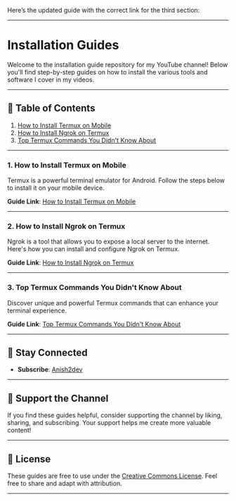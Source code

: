 Here’s the updated guide with the correct link for the third section:

---

# Installation Guides

Welcome to the installation guide repository for my YouTube channel! Below you'll find step-by-step guides on how to install the various tools and software I cover in my videos.

---

## 📄 Table of Contents

1. [How to Install Termux on Mobile](#how-to-install-termux-on-mobile)
2. [How to Install Ngrok on Termux](#how-to-install-ngrok-on-termux)
3. [Top Termux Commands You Didn't Know About](#top-termux-commands-you-didnt-know-about)

---

### 1. How to Install Termux on Mobile

Termux is a powerful terminal emulator for Android. Follow the steps below to install it on your mobile device.

**Guide Link**: [How to Install Termux on Mobile](./shorts/Code_On_Your_Phone.md)

---

### 2. How to Install Ngrok on Termux

Ngrok is a tool that allows you to expose a local server to the internet. Here's how you can install and configure Ngrok on Termux.

**Guide Link**: [How to Install Ngrok on Termux](shorts/How_to_install_Ngrok_on_Termux.md)

---

### 3. Top Termux Commands You Didn't Know About

Discover unique and powerful Termux commands that can enhance your terminal experience.

**Guide Link**: [Top Termux Commands You Didn't Know About](shorts/30_Commands_That_Every_Dev_Should_Know.md)

---

## 📢 Stay Connected

- **Subscribe**: [Anish2dev](https://www.youtube.com/anish2dev)

---

## 🔧 Support the Channel

If you find these guides helpful, consider supporting the channel by liking, sharing, and subscribing. Your support helps me create more valuable content!

---

## 📝 License

These guides are free to use under the [Creative Commons License](https://creativecommons.org/licenses/by/4.0/). Feel free to share and adapt with attribution.

---
